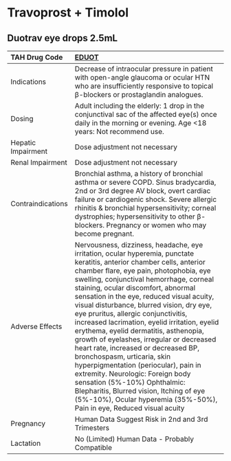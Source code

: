 # Travoprost + Timolol

## Duotrav eye drops 2.5mL

| TAH Drug Code      | [EDUOT](https://www.tahsda.org.tw/drugs/hissearch.php?drug_code=EDUOT)                                                                                                                                                                                                                                                                                                                                                                                                                                                                                                                                                                                                                                                                                                                                                          |
|:-------------------|:--------------------------------------------------------------------------------------------------------------------------------------------------------------------------------------------------------------------------------------------------------------------------------------------------------------------------------------------------------------------------------------------------------------------------------------------------------------------------------------------------------------------------------------------------------------------------------------------------------------------------------------------------------------------------------------------------------------------------------------------------------------------------------------------------------------------------------|
| Indications        | Decrease of intraocular pressure in patient with open-angle glaucoma or ocular HTN who are insufficiently responsive to topical β-blockers or prostaglandin analogues.                                                                                                                                                                                                                                                                                                                                                                                                                                                                                                                                                                                                                                                          |
| Dosing             | Adult including the elderly: 1 drop in the conjunctival sac of the affected eye(s) once daily in the morning or evening. Age <18 years: Not recommend use.                                                                                                                                                                                                                                                                                                                                                                                                                                                                                                                                                                                                                                                                      |
| Hepatic Impairment | Dose adjustment not necessary                                                                                                                                                                                                                                                                                                                                                                                                                                                                                                                                                                                                                                                                                                                                                                                                   |
| Renal Impairment   | Dose adjustment not necessary                                                                                                                                                                                                                                                                                                                                                                                                                                                                                                                                                                                                                                                                                                                                                                                                   |
| Contraindications  | Bronchial asthma, a history of bronchial asthma or severe COPD. Sinus bradycardia, 2nd or 3rd degree AV block, overt cardiac failure or cardiogenic shock. Severe allergic rhinitis & bronchial hypersensitivity; corneal dystrophies; hypersensitivity to other β-blockers. Pregnancy or women who may become pregnant.                                                                                                                                                                                                                                                                                                                                                                                                                                                                                                        |
| Adverse Effects    | Nervousness, dizziness, headache, eye irritation, ocular hyperemia, punctate keratitis, anterior chamber cells, anterior chamber flare, eye pain, photophobia, eye swelling, conjunctival hemorrhage, corneal staining, ocular discomfort, abnormal sensation in the eye, reduced visual acuity, visual disturbance, blurred vision, dry eye, eye pruritus, allergic conjunctivitis, increased lacrimation, eyelid irritation, eyelid erythema, eyelid dermatitis, asthenopia, growth of eyelashes, irregular or decreased heart rate, increased or decreased BP, bronchospasm, urticaria, skin hyperpigmentation (periocular), pain in extremity. Neurologic: Foreign body sensation (5%-10%) Ophthalmic: Blepharitis, Blurred vision, Itching of eye (5%-10%), Ocular hyperemia (35%-50%), Pain in eye, Reduced visual acuity |
| Pregnancy          | Human Data Suggest Risk in 2nd and 3rd Trimesters                                                                                                                                                                                                                                                                                                                                                                                                                                                                                                                                                                                                                                                                                                                                                                               |
| Lactation          | No (Limited) Human Data - Probably Compatible                                                                                                                                                                                                                                                                                                                                                                                                                                                                                                                                                                                                                                                                                                                                                                                   |

